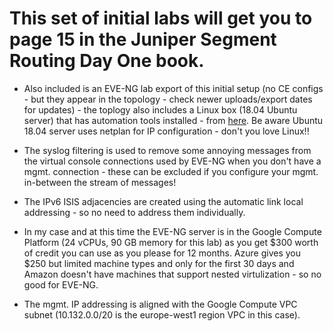 # This set of initial labs will get you to page 15 in the Juniper Segment Routing Day One book.

* Also included is an EVE-NG lab export of this initial setup (no CE configs - but they appear in the topology - check newer uploads/export dates for updates) - the toplogy also includes a Linux box (18.04 Ubuntu server) that has automation tools installed - from [here](https://ipnet.xyz/2018/06/ubuntu-image-for-eve-ng-python-for-network-engineers/). Be aware Ubuntu 18.04 server uses netplan for IP configuration - don't you love Linux!!

* The syslog filtering is used to remove some annoying messages from the virtual console connections used by EVE-NG when you don't have a mgmt. connection - these can be excluded if you configure your mgmt. in-between the stream of messages!

* The IPv6 ISIS adjacencies are created using the automatic link local addressing - so no need to address them individually.

* In my case and at this time the EVE-NG server is in the Google Compute Platform (24 vCPUs, 90 GB memory for this lab) as you get $300 worth of credit you can use as you please for 12 months. Azure gives you $250 but limited machine types and only for the first 30 days and Amazon doesn't have machines that support nested virtulization - so no good for EVE-NG.

* The mgmt. IP addressing is aligned with the Google Compute VPC subnet (10.132.0.0/20 is the europe-west1 region VPC in this case).
